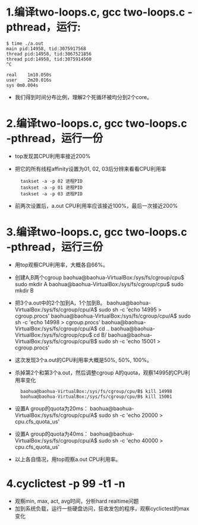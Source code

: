 # 1.编译two-loops.c, gcc two-loops.c -pthread，运行:
    $ time ./a.out 
    main pid:14958, tid:3075917568
    thread pid:14958, tid:3067521856
    thread pid:14958, tid:3075914560
    ^C
    
    real	1m10.050s
    user	2m20.016s
    sys	0m0.004s
* 我们得到时间分布比例，理解2个死循环被均分到2个core。

# 2.编译two-loops.c, gcc two-loops.c -pthread，运行一份
* top发现其CPU利用率接近200%
* 把它的所有线程affinity设置为01, 02, 03后分辨来看看CPU利用率

        taskset -a -p 02 进程PID
        taskset -a -p 01 进程PID
        taskset -a -p 03 进程PID
* 前两次设置后，a.out CPU利用率应该接近100%，最后一次接近200%

# 3.编译two-loops.c, gcc two-loops.c -pthread，运行三份
* 用top观察CPU利用率，大概各自66%。
* 创建A,B两个cgroup
        baohua@baohua-VirtualBox:/sys/fs/cgroup/cpu$ sudo mkdir A
        baohua@baohua-VirtualBox:/sys/fs/cgroup/cpu$ sudo mkdir B
* 把3个a.out中的2个加到A，1个加到B。
        baohua@baohua-VirtualBox:/sys/fs/cgroup/cpu/A$ sudo sh -c 'echo 14995 > cgroup.procs'
        baohua@baohua-VirtualBox:/sys/fs/cgroup/cpu/A$ sudo sh -c 'echo 14998 > cgroup.procs'
        baohua@baohua-VirtualBox:/sys/fs/cgroup/cpu/A$ cd ..
        baohua@baohua-VirtualBox:/sys/fs/cgroup/cpu$ cd B/
        baohua@baohua-VirtualBox:/sys/fs/cgroup/cpu/B$ sudo sh -c 'echo 15001 > cgroup.procs'

* 这次发现3个a.out的CPU利用率大概是50%, 50%, 100%。
* 杀掉第2个和第3个a.out，然后调整cgroup A的quota，观察14995的CPU利用率变化

        baohua@baohua-VirtualBox:/sys/fs/cgroup/cpu/B$ kill 14998
        baohua@baohua-VirtualBox:/sys/fs/cgroup/cpu/B$ kill 15001
* 设置A group的quota为20ms：
        baohua@baohua-VirtualBox:/sys/fs/cgroup/cpu/A$ sudo sh -c 'echo 20000 > cpu.cfs_quota_us'
* 设置A group的quota为40ms：
        baohua@baohua-VirtualBox:/sys/fs/cgroup/cpu/A$ sudo sh -c 'echo 40000 > cpu.cfs_quota_us'
* 以上各自情况，用top观察a.out CPU利用率。

# 4.cyclictest -p 99 -t1 -n
* 观察min, max, act, avg时间，分析hard realtime问题
* 加到系统负载，运行一些硬盘访问，狂收发包的程序，观察cyclictest的max变化
